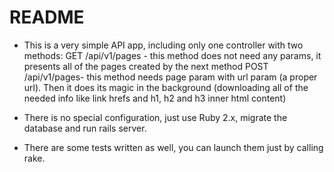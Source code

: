 # README

* This is a very simple API app, including only one controller with two methods:
GET /api/v1/pages - this method does not need any params, it presents all of the pages created by the next method
POST /api/v1/pages- this method needs page param with url param (a proper url). Then it does its magic in the background (downloading all of the needed info like link hrefs and h1, h2 and h3 inner html content)

* There is no special configuration, just use Ruby 2.x, migrate the database and run rails server.

* There are some tests written as well, you can launch them just by calling rake.
